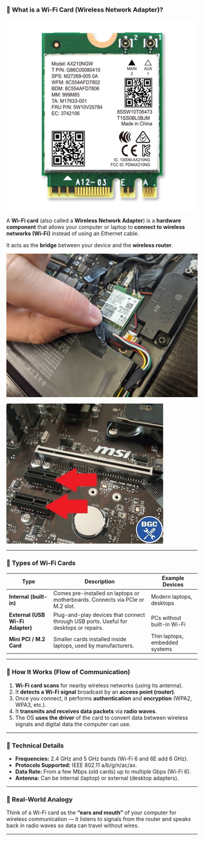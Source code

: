 ### 🔹 What is a Wi-Fi Card (Wireless Network Adapter)?

![Wifi card](/images/September-2025/25-09-2025/wifi-card.jpg)

A **Wi-Fi card** (also called a **Wireless Network Adapter**) is a **hardware component** that allows your computer or laptop to **connect to wireless networks (Wi-Fi)** instead of using an Ethernet cable.

It acts as the **bridge** between your device and the **wireless router**.

![Wifi card inside laptop](/images/September-2025/25-09-2025/wifi-card-inside-laptop.jpg)

![Wifi card slot on motherboard](/images/September-2025/25-09-2025/what-are-pcie-x4-slots.jpg)


---

### 🔹 Types of Wi-Fi Cards

| Type                             | Description                                                                           | Example Devices                |
| -------------------------------- | ------------------------------------------------------------------------------------- | ------------------------------ |
| **Internal (built-in)**          | Comes pre-installed on laptops or motherboards. Connects via PCIe or M.2 slot.        | Modern laptops, desktops       |
| **External (USB Wi-Fi Adapter)** | Plug-and-play devices that connect through USB ports. Useful for desktops or repairs. | PCs without built-in Wi-Fi     |
| **Mini PCI / M.2 Card**          | Smaller cards installed inside laptops, used by manufacturers.                        | Thin laptops, embedded systems |

---

### 🔹 How It Works (Flow of Communication)

1. **Wi-Fi card scans** for nearby wireless networks (using its antenna).
2. It **detects a Wi-Fi signal** broadcast by an **access point (router)**.
3. Once you connect, it performs **authentication** and **encryption** (WPA2, WPA3, etc.).
4. It **transmits and receives data packets** via **radio waves**.
5. The OS **uses the driver** of the card to convert data between wireless signals and digital data the computer can use.

---

### 🔹 Technical Details

* **Frequencies:** 2.4 GHz and 5 GHz bands (Wi-Fi 6 and 6E add 6 GHz).
* **Protocols Supported:** IEEE 802.11 a/b/g/n/ac/ax.
* **Data Rate:** From a few Mbps (old cards) up to multiple Gbps (Wi-Fi 6).
* **Antenna:** Can be internal (laptop) or external (desktop adapters).

---

### 🔹 Real-World Analogy

Think of a Wi-Fi card as the **“ears and mouth”** of your computer for wireless communication —
it listens to signals from the router and speaks back in radio waves so data can travel without wires.

---
